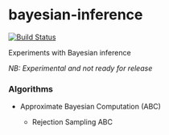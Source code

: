 # bayesian-inference

[![Build Status](https://travis-ci.org/ocramz/bayesian-inference.png)](https://travis-ci.org/ocramz/bayesian-inference)

Experiments with Bayesian inference

*NB: Experimental and not ready for release*

### Algorithms

- Approximate Bayesian Computation (ABC)

  - Rejection Sampling ABC 
